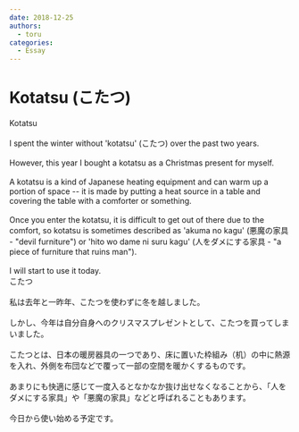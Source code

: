 ```yaml
---
date: 2018-12-25
authors:
  - toru
categories:
  - Essay
---
```


<h1 id="subject_show">Kotatsu (こたつ)</h1>
<div class="date" hidden>Dec 25, 2018 17:59</div>
<div id="post"><div id="body_show_ori">
Kotatsu<br/><br/>I spent the winter without 'kotatsu' (こたつ) over the past two years.<br/><br/>However, this year I bought a kotatsu as a Christmas present for myself.<br/><br/>A kotatsu is a kind of Japanese heating equipment and can warm up a portion of space -- it is made by putting a heat source in a table and covering the table with a comforter or something.<br/><br/>Once you enter the kotatsu, it is difficult to get out of there due to the comfort, so kotatsu is sometimes described as 'akuma no kagu' (悪魔の家具 - "devil furniture") or 'hito wo dame ni suru kagu' (人をダメにする家具 - "a piece of furniture that ruins man").<br/><br/>I will start to use it today.
</div></div>

<!-- more -->

<div id="post_ja"><div id="body_show_mo">
こたつ<br/><br/>私は去年と一昨年、こたつを使わずに冬を越しました。<br/><br/>しかし、今年は自分自身へのクリスマスプレゼントとして、こたつを買ってしまいました。<br/><br/>こたつとは、日本の暖房器具の一つであり、床に置いた枠組み（机）の中に熱源を入れ、外側を布団などで覆って一部の空間を暖かくするものです。<br/><br/>あまりにも快適に感じて一度入るとなかなか抜け出せなくなることから、「人をダメにする家具」や「悪魔の家具」などと呼ばれることもあります。<br/><br/>今日から使い始める予定です。
</div></div>
